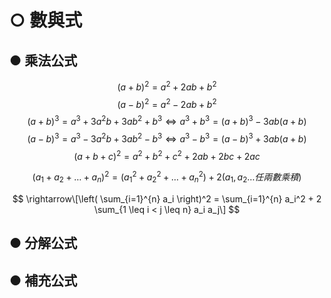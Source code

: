 # ○ 數與式

## ● 乘法公式

$$(a + b)^2 = a^2 + 2ab + b^2$$
$$(a - b)^2 = a^2 - 2ab + b^2$$
$$(a + b)^3 = a^3 + 3a^2b + 3ab^2 + b^3 \iff a^3 + b^3 = (a+b)^3 - 3ab(a+b)$$
$$(a - b)^3 = a^3 - 3a^2b + 3ab^2 - b^3 \iff a^3 - b^3 = (a-b)^3 + 3ab(a+b)$$
$$(a + b + c)^2 = a^2 + b^2 + c^2 + 2ab + 2bc + 2ac$$

$$
(a_1 + a_2 + \dots + a_n)^2 = (a_1^2 + a_2^2 + \dots + a_n^2) + 2(a_1, a_2 \dots 任兩數乘積)
$$

$$
\rightarrow\[\left( \sum_{i=1}^{n} a_i \right)^2 = \sum_{i=1}^{n} a_i^2 + 2 \sum_{1 \leq i < j \leq n} a_i a_j\]
$$

## ● 分解公式

## ● 補充公式
